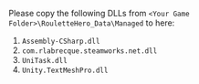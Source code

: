Please copy the following DLLs from `<Your Game Folder>\RouletteHero_Data\Managed` to here:
1. `Assembly-CSharp.dll`
2. `com.rlabrecque.steamworks.net.dll`
3. `UniTask.dll`
4. `Unity.TextMeshPro.dll`
